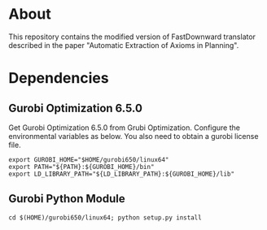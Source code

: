 # About
This repository contains the modified version of FastDownward translator described in the 
paper "Automatic Extraction of Axioms in Planning".

# Dependencies

## Gurobi Optimization 6.5.0

Get Gurobi Optimization 6.5.0 from Grubi Optimization.
Configure the environmental variables as below.
You also need to obtain a gurobi license file.

```.bashrc
export GUROBI_HOME="$HOME/gurobi650/linux64"
export PATH="${PATH}:${GUROBI_HOME}/bin"
export LD_LIBRARY_PATH="${LD_LIBRARY_PATH}:${GUROBI_HOME}/lib"
```

## Gurobi Python Module

```
cd $(HOME)/gurobi650/linux64; python setup.py install
```
